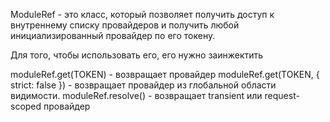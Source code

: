 ModuleRef - это класс, который позволяет получить доступ к внутреннему списку провайдеров и получить любой инициализированный провайдер по
его токену.

Для того, чтобы использовать его, его нужно заинжектить

moduleRef.get(TOKEN) - возвращает провайдер
moduleRef.get(TOKEN, { strict: false }) - возвращает провайдер из глобальной области видимости.
moduleRef.resolve() - возвращает transient  или request-scoped провайдер

